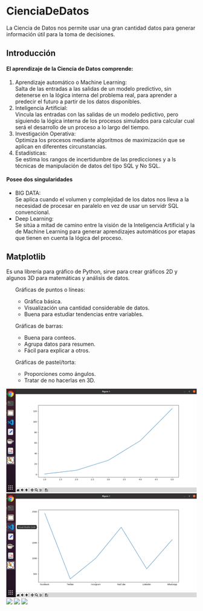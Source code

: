 # CienciaDeDatos
La Ciencia de Datos nos permite usar una gran cantidad datos para generar información útil para la toma de decisiones.

<h2>Introducción</h2>

<h4>El aprendizaje de la Ciencia de Datos comprende:</h4>
<ol>
  <li>Aprendizaje automático o Machine Learning: <br>
    Salta de las entradas a las salidas de un modelo predictivo, sin detenerse en la lógica interna del problema real, para aprender a predecir el futuro a partir de los datos disponibles.</li>
    
  <li>Inteligencia Artificial: <br>
      Vincula las entradas con las salidas de un modelo pedictivo, pero siguiendo la lógica interna de los procesos simulados para calcular cual será el desarrollo de un proceso a lo largo del tiempo.
  </li>
  
  <li>Investigación Operativa: <br>
      Optimiza los procesos mediante algoritmos de maximización que se aplican  en diferentes circunstancias.
  </li>
  
  <li>Estadísticas: <br>
    Se estima los rangos de incertidumbre de las predicciones y a ls técnicas de manipulación de datos del tipo SQL y No SQL.
  </li>
</ol>

<h4>Posee dos singularidades</h4>
  <ul>
    <li>BIG DATA: <br>
    Se aplica cuando el volumen y complejidad de los datos nos lleva a la necesidad de procesar en paralelo en vez de usar un servidr SQL convencional.
    </li>
    <li>Deep Learning: <br>
      Se sitúa a mitad de camino entre la visión de la Inteligencia Artificial y la de Machine Learning para generar aprendizajes automáticos por etapas que tienen en cuenta la lógica del proceso.
    </li>
  </ul>
  
 <h2>Matplotlib</h2>
 
 Es una librería para gráfico de Python, sirve para crear gráficos 2D y algunos 3D para matemáticas y análisis de datos.
 
 <ol>
    Gráficas de puntos o líneas:
    <ul>
      <li>Gráfica básica.</li>
      <li>Visualización una cantidad considerable de datos.</li>
      <li>Buena para estudiar tendencias entre variables.</li>
    </ul>
 </ol>
 
 <ol>
    Gráficas de barras:
    <ul>
      <li>Buena para conteos.</li>
      <li>Agrupa datos para resumen.</li>
      <li>Fácil para explicar a otros.</li>
    </ul>
 </ol>
 
 <ol>
    Gráficas de pastel/torta:
    <ul>
      <li>Proporciones como ángulos.</li>
      <li>Tratar de no hacerlas en 3D.</li>
    </ul>
 </ol>
 
<img src="images/grafico1.png">
<img src="images/grafico2.png">
<img src="imagenes_profesionales/screenshots/screen3.png">
<img src="imagenes_profesionales/screenshots/screen4.png">
<img src="imagenes_profesionales/screenshots/screen5.png">
